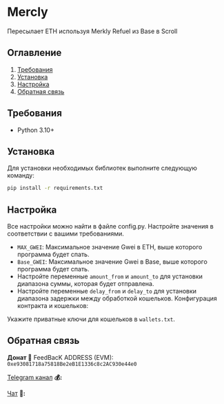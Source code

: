# Mercly

Пересылает ETH используя Merkly Refuel из Base в Scroll

## Оглавление
1. [Требования](#требования)
2. [Установка](#установка)
3. [Настройка](#настройка)
5. [Обратная связь](#обратная-связь)

## Требования <a name="требования"></a>
- Python 3.10+

## Установка <a name="установка"></a>
Для установки необходимых библиотек выполните следующую команду:
```bash
pip install -r requirements.txt
```

## Настройка <a name="настройка"></a>
Все настройки можно найти в файле config.py. Настройте значения в соответствии с вашими требованиями.

- `MAX_GWEI`: Максимальное значение Gwei в ETH, выше которого программа будет спать.
- `Base_GWEI`: Максимальное значение Gwei в Base, выше которого программа будет спать.
- Настройте переменные `amount_from` и `amount_to` для установки диапазона суммы, которая будет отправлена.
- Настройте переменные `delay_from` и `delay_to` для установки диапазона задержки между обработкой кошельков.
Конфигурация контракта и кошельков:

Укажите приватные ключи для кошельков в `wallets.txt`.


## Обратная связь <a name="обратная-связь"></a>
**Донат 🍩**
FeedBacK ADDRESS (EVM): `0xe93081718a75818Be2eB1E1336c8c2AC930e44e0`

[Telegram канал](https://t.me/MyKlondike) **💰:**

[Чат](https://t.me/Klondike_Talks) **🗿:**
